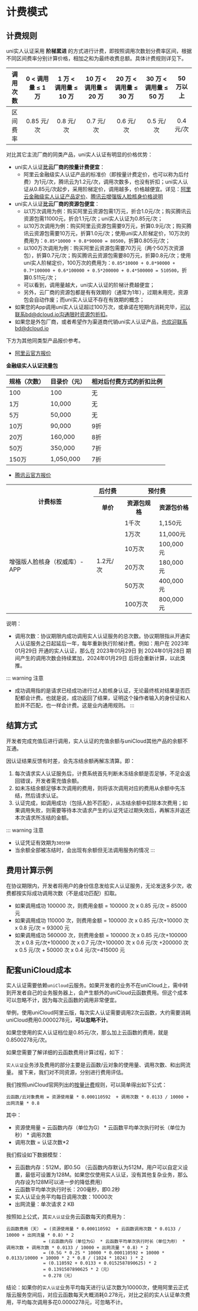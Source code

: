 # 计费模式

## 计费规则

uni实人认证采用 **阶梯累进** 的方式进行计费，即按照调用次数划分费率区间，根据不同区间费率分别计算价格，相加之和为最终收费总额。具体计费规则详见下。

|调用次数	|0 < 调用量 ≤ 1 万	|1 万 < 调用量 ≤ 10 万	|10 万 < 调用量 ≤ 20 万|20 万 < 调用量 ≤ 30 万|30 万 < 调用量 ≤ 50 万|50 万以上	|
|:----:		|:----:				|:----:					|:----:					|:----:	|:----:				|:----:		|
|区间费率	|0.85 元/次			|0.8 元/次				|0.7 元/次				|0.6 元/次		|0.5 元/次		|0.4 元/次	|

对比其它主流厂商的同类产品，uni实人认证有明显的价格优势：

- uni实人认证**比云厂商的按量计费便宜**：
	* 阿里云金融级实人认证产品的标准价（即按量计费定价，也可以称为后付费）为1元/次，腾讯云为1.2元/次，调用次数多，也没有折扣；uni实人认证从0.85元/次起步，采用阶梯定价，调用越多，价格越便宜。详见：[阿里云金融级实人认证产品定价](https://help.aliyun.com/document_detail/146581.html#section-o3s-rcb-645)、[腾讯云增强版人脸核身价格说明](https://cloud.tencent.com/document/product/1007/84321#.E5.A2.9E.E5.BC.BA.E7.89.88.E4.BA.BA.E8.84.B8.E6.A0.B8.E8.BA.AB.E4.BB.B7.E6.A0.BC.E8.AF.B4.E6.98.8E)
- uni实人认证**比云厂商的资源包便宜**：
	* 以1万次调用为例：购买阿里云资源包需1万元，折合1.0元/次；购买腾讯云资源包需11000元，折合1.1元/次；uni实人认证为0.85元/次；
	* 以10万次调用为例：购买阿里云资源包需要9万元，折算0.9元/次；购买腾讯云资源包需要10万元，折算1.0元/次；使用uni实人阶梯定价，10万次的费用为：`0.85*10000 + 0.8*90000 = 80500`，折算0.805元/次；
	* 以100万次调用为例：购买阿里云资源包需要70万元（两个50万次资源包），折算0.7元/次；购买腾讯云资源包需要80万元，折算0.8元/次；使用uni实人阶梯定价，100万次的费用为：`0.85*10000 + 0.8*90000 + 0.7*100000 + 0.6*100000 + 0.5*200000 + 0.4*500000 = 510500`，折算0.511元/次；
	* 可以看到，调用量越大，uni实人认证的阶梯计费越便宜；
	* 另外，云厂商的资源包都是有有效期的（通常为1年），过期未用完，资源包会自动作废；而uni实人认证不存在有效期的概念；
- 如果您的App调用uni实人认证超过100万次，或承诺在短期内消耗完毕，可以联系bd@dcloud.io沟通限时资源包折扣。
- 如果您是外包厂商，或者希望作为渠道商代销uni实人认证产品，也欢迎联系bd@dcloud.io


下方为其他同类型产品报价参考。

- [阿里云官方报价](https://help.aliyun.com/document_detail/146875.html)

**金融级实人认证流量包**

<table>
  <thead>
	 <tr>
		<th>规格（次数）</th>
		<th>目录价（元）</th>
		<th>相对后付费方式的折扣比例</th>
	 </tr>
  </thead>
  <tbody>
	 <tr>
		<td>100</td>
		<td>100</td>
		<td>无</td>
	 </tr>
	 <tr>
		<td>1万</td>
		<td>10,000</td>
		<td>无</td>
	 </tr>
	 <tr>
		<td>5万</td>
		<td>50,000</td>
		<td>无</td>
	 </tr>
	 <tr>
		<td>10万</td>
		<td>90,000</td>
		<td>9折</td>
	 </tr>
	 <tr>
		<td>20万</td>
		<td>160,000</td>
		<td>8折</td>
	 </tr>
	 <tr>
		<td>50万</td>
		<td>350,000</td>
		<td>7折</td>
	 </tr>
	 <tr>
		<td>150万</td>
		<td>1,050,000</td>
		<td>7折</td>
	 </tr>
  </tbody>
</table>

- [腾讯云官方报价](https://cloud.tencent.com/document/product/1007/84321#.E5.A2.9E.E5.BC.BA.E7.89.88.E4.BA.BA.E8.84.B8.E6.A0.B8.E8.BA.AB.E4.BB.B7.E6.A0.BC.E8.AF.B4.E6.98.8E)

<table style="width: 100%">
    <tbody>
        <tr>
            <th rowspan="2">计费标签</th>
            <th>后付费</th>
            <th colspan="2">
                <center>预付费</center>
            </th>
        </tr>
        <tr>
            <th>单价</th>
            <th>资源包规格</th>
            <th>资源包价格</th>
        </tr>
        <tr>
            <td rowspan="6">增强版人脸核身（权威库）-APP</td>
            <td rowspan="6">1.2元/次</td>
            <td>1千次</td>
            <td>1,150元</td>
        </tr>
        <tr>
            <td>1万次</td>
            <td>11,000元</td>
        </tr>
        <tr>
            <td>10万次</td>
            <td>100,000元</td>
        </tr>
        <tr>
            <td>20万次</td>
            <td>180,000元</td>
        </tr>
        <tr>
            <td>50万次</td>
            <td>400,000元</td>
        </tr>
        <tr>
            <td>100万次</td>
            <td>800,000元</td>
        </tr>
    </tbody>
</table>
说明：

- 调用次数：协议期限内成功调用实人认证服务的总次数。协议期限指从开通实人认证服务之日起延后一年，每年重新执行阶梯计费。例如：用户在 2023年01月29日 开通的实人认证，那么在 2023年01月29日 到 2024年01月28日 期间产生的调用次数会持续累加，2024年01月29日 后将会重新计算，以此类推。

::: warning 注意
- 成功调用指的是请求已经成功进行过人脸核身认证，无论最终核对结果是否匹配都会计费。也就是说，成功返回了结果，证明这个操作者输入的身份证和人脸并不匹配，也一样会计费。这是业内通用规则。
:::

## 结算方式

开发者完成充值后进行调用，实人认证的充值余额与uniCloud其他产品的余额不互通。

因认证结果反馈有时差，会先冻结余额再解冻清算。即：

1. 每次请求实人认证服务后，计费系统首先判断未冻结余额是否足够，不足会返回错误，开发者需充值余额。
2. 如未冻结余额足够本次调用的费用，则将该次调用对应的费用从余额中先冻结，然后请求认证。
3. 认证完成，如调用成功（包括人脸不匹配），从冻结余额中扣除本次费用；如果调用失败，则需要等待本次请求产生的认证凭证过期失效后，再解冻并返还本次请求所冻结的金额。

::: warning 注意
- 认证凭证有效期为`30分钟`
- 当余额全部被冻结时，会出现有余额但无法调用服务的情况
:::


## 费用计算示例

在协议期限内，开发者将用户的身份信息发给实人认证服务，无论发送多少次，收费都按实际成功调用次数（不是成功匹配）扣取。

- 如果调用成功 100000 次，则费用金额 = 100000 次 x 0.85 元/次 = 85000 元
- 如果调用成功 110000 次，则费用金额 = 100000 次 x 0.85 元/次+10000 次 x 0.8 元/次 = 93000 元
- 如果调用成功 560000 次，则费用金额 = 100000 次 x 0.85 元/次+100000 次 x 0.8 元/次+100000 次 x 0.7 元/次+100000 次 x 0.6 元/次 +200000 次 x 0.5 元/次  + 50000 次 x 0.4 元/次=415000 元

## 配套uniCloud成本

实人认证需要依赖`uniCloud`云服务。如果开发者的业务不在uniCloud上，需中转到开发者自己的业务服务器上，会产生额外的uniCloud云函数费用。但这个成本可以忽略不计，因为每次云函数的调用非常便宜。

举例，使用uniCloud阿里云版，每次实人认证需要调用2次云函数，大约需要消耗uniCloud费用0.0000278元，**可以忽略不计**。

如果您使用的实人认证档位是0.85元/次，那么加上云函数的费用，就是0.8500278元/次。

如果您需要了解详细的云函数费用计算过程，如下：

`实人认证`业务涉及费用的部分主要是云函数/云对象的使用量、调用次数、和出网流量。
接下来，我们对不同资源，分别进行费用评估。

我们按照uniCloud官网列出的[按量计费](https://uniapp.dcloud.net.cn/uniCloud/price.html#aliyun-postpay)规则，可以简单得出如下公式：

`云函数/云对象费用 = 资源使用量 * 0.000110592  + 调用次数 * 0.0133 / 10000 + 出网流量 * 0.8`

其中：
- 资源使用量 = 云函数内存（单位为G） * 云函数平均单次执行时长（单位为秒） * 调用次数
- 调用次数 = 认证次数*2


我们假设如下数据模型：

- 云函数内存：512M，即0.5G （云函数内存默认为512M，用户可以自定义设置，最低可设置为128M。如果您仅使用实人认证，没有其他复杂业务，那么内存设为128M可以进一步的降低费用）
- 云函数平均单次执行时长：200毫秒，即0.2秒
- 实人认证业务平均每日调用次数：10000次
- 出网流量：单次请求 2 KB

按照如上公式，其`实人认证`业务云函数每天的费用为：

```
云函数费用（天） = (资源使用量 * 0.000110592  + 云函数调用次数 * 0.0133 / 10000 + 出网流量 * 0.8) * 2
			  = (云函数内存（单位为G） * 云函数平均单次执行时长（单位为秒） * 调用次数 + 调用次数 * 0.0133 / 10000 + 出网流量 * 0.8) * 2
			  = (0.5G * 0.2S * 10000 * 0.000110592 + 10000 * 0.0133/10000 + 10000 * 2 * 0.8 / (1024 * 1024) ) * 2
			  = (0.110592 + 0.0133 + 0.0152587890625) * 2
			  = 0.1391507890625 * 2（元）
			  ≈ 0.278（元）
```

结论：如果你的`实人认证`业务平均每天进行认证次数为10000次，使用阿里云正式版云服务空间后，对应云函数每天大概消耗0.278元，对比之前的实人认证单次费用，平均每次调用多花0.0000278元，可忽略不计。
